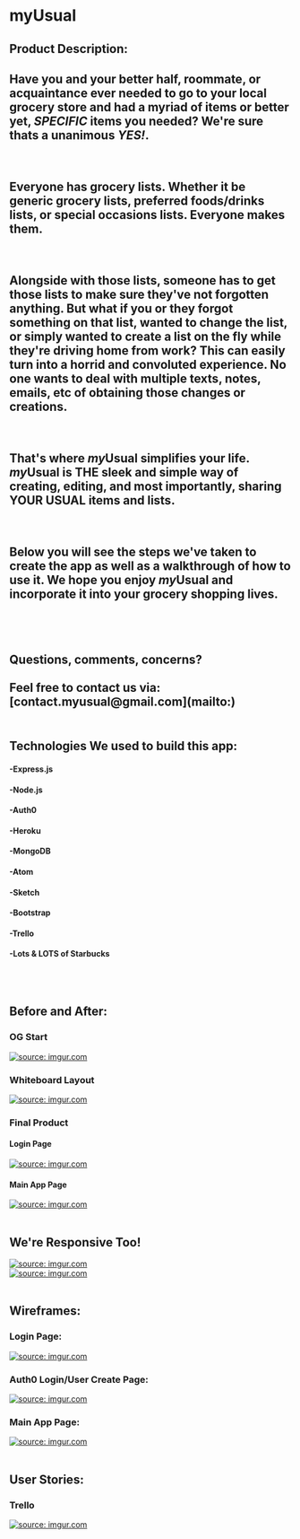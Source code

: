 # myUsual


<h2><b>Product Description:</b><h2>

<p>Have you and your better half, roommate, or acquaintance ever needed to go to your local grocery store and had a myriad of items or better yet, <i>SPECIFIC</i> items you needed? We're sure thats a unanimous <b><i>YES!</i></b>.</p>
<br>
<p>Everyone has grocery lists. Whether it be generic grocery lists, preferred foods/drinks lists, or special occasions lists. Everyone makes them.</p>
<br>
<p>Alongside with those lists, someone has to get those lists to make sure they've not forgotten anything. But what if you or they forgot something on that list, wanted to change the list, or simply wanted to create a list on the fly while they're driving home from work? This can easily turn into a horrid and convoluted experience. No one wants to deal with multiple texts, notes, emails, etc of obtaining those changes or creations.</p>
<br>
<p>That's where <b><i>my</i>Usual</b> simplifies your life. <b><i>my</i>Usual</b> is THE sleek and simple way of creating, editing, and most importantly, sharing <b>YOUR USUAL</b> items and lists.</p>
<br>
<p>Below you will see the steps we've taken to create the app as well as a walkthrough of how to use it. We hope you enjoy <b><i>my</i>Usual</b> and incorporate it into your grocery shopping lives.</p>
<br>
<br>
<p>Questions, comments, concerns?
<br>
<br>
Feel free to contact us via: [contact.myusual@gmail.com](mailto:)
<br>
<br>
<h2><b>Technologies We used to build this app:</b></h2>

<h4>-Express.js</h4>
<h4>-Node.js</h4>
<h4>-Auth0</h4>
<h4>-Heroku</h4>
<h4>-MongoDB</h4>
<h4>-Atom</h4>
<h4>-Sketch</h4>
<h4>-Bootstrap</h4>
<h4>-Trello</h4>
<h4>-Lots & LOTS of Starbucks</h4>
<br>
<br>
<h2><b>Before and After:</b></h2>


<h3>OG Start</h3>

<a href="http://imgur.com/2ufEvcE"><img src="http://i.imgur.com/2ufEvcE.jpg" title="source: imgur.com" /></a>


<h3>Whiteboard Layout</h3>

<a href="http://imgur.com/lJJCrZR"><img src="http://i.imgur.com/lJJCrZR.jpg" title="source: imgur.com" /></a>


<h3>Final Product</h3>

<h4>Login Page</h4>

<a href="http://imgur.com/PA0V7Vr"><img src="http://i.imgur.com/PA0V7Vr.png?1" title="source: imgur.com" /></a>

<h4>Main App Page</h4>

<a href="http://imgur.com/MFolMW2"><img src="http://i.imgur.com/MFolMW2.png" title="source: imgur.com" /></a>
<br>
<br>
<h2><b>We're Responsive Too!</b></h2>

<a href="http://imgur.com/vo0L430"><img src="http://i.imgur.com/vo0L430.png" title="source: imgur.com" /></a>
<br>
<a href="http://imgur.com/OZfvu6k"><img src="http://i.imgur.com/OZfvu6k.jpg" title="source: imgur.com" /></a>
<br>
<br>
<h2><b>Wireframes:</b></h2>

<h3>Login Page:</h3>

<a href="http://imgur.com/qis1Pfg"><img src="http://i.imgur.com/qis1Pfg.png" title="source: imgur.com" /></a>

<h3>Auth0 Login/User Create Page:</h3>

<a href="http://imgur.com/AskVwn5"><img src="http://i.imgur.com/AskVwn5.png" title="source: imgur.com" /></a>

<h3>Main App Page:</h3>

<a href="http://imgur.com/Rv35pgP"><img src="http://i.imgur.com/Rv35pgP.png" title="source: imgur.com" /></a>
<br>
<br>
<h2><b>User Stories:</b></h2>

<h3>Trello</h3>

<p> </p>

<a href="http://imgur.com/qMo3Xd4"><img src="http://i.imgur.com/qMo3Xd4.png" title="source: imgur.com" /></a>
